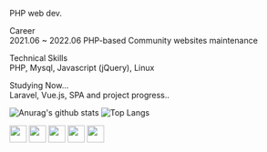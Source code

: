 <p class="has-line-data" data-line-start="0" data-line-end="1">PHP web dev.</p>
<p class="has-line-data" data-line-start="2" data-line-end="4">Career<br>
2021.06 ~ 2022.06  PHP-based Community websites maintenance</p>
<p class="has-line-data" data-line-start="5" data-line-end="7">Technical Skills<br>
PHP, Mysql, Javascript (jQuery), Linux</p>
<p class="has-line-data" data-line-start="7" data-line-end="8">Studying Now...<br>
Laravel, Vue.js, SPA and project progress..


![Anurag's github stats](https://github-readme-stats.vercel.app/api?username=jungmin0917&show_icons=true&theme=tokyonight)
![Top Langs](https://github-readme-stats.vercel.app/api/top-langs/?username=jungmin0917&layout=compact&theme=tokyonight)

<img src="https://img.shields.io/badge/HTML5-E34F26?style=flat&logo=HTML5&logoColor=white" height='30' />
<img src="https://img.shields.io/badge/CSS3-3C72AD?style=flat&logo=CSS3&logoColor=white" height='30' />
<img src="https://img.shields.io/badge/PHP-red?style=flat&logo=PHP&logoColor=white" height='30' />
<img src="https://img.shields.io/badge/Laravel-FF2D20?style=flat&logo=Laravel&logoColor=white" height='30' />
<img src="https://img.shields.io/badge/MySQL-green?style=flat&logo=MySQL&logoColor=white" height='30' />
